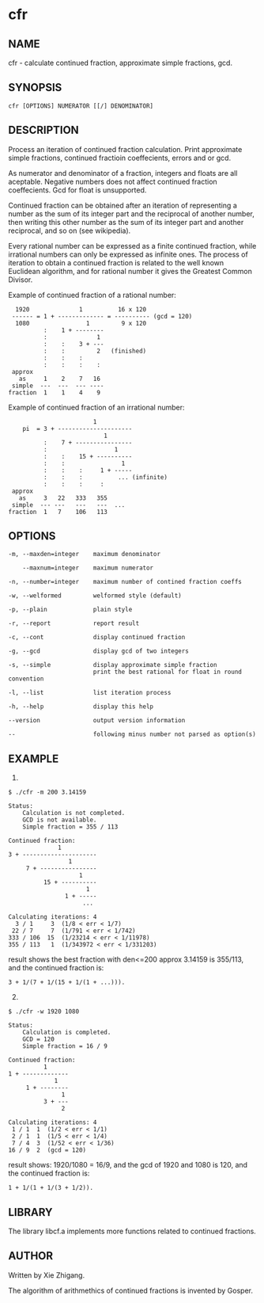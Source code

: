 # cfr

## NAME

cfr - calculate continued fraction, approximate simple fractions, gcd.

## SYNOPSIS

    cfr [OPTIONS] NUMERATOR [[/] DENOMINATOR]

## DESCRIPTION

Process an iteration of continued fraction calculation. Print
approximate simple fractions, continued fractioin coeffecients, errors
and or gcd.

As numerator and denominator of a fraction, integers and floats are all
aceptable. Negative numbers does not affect continued fraction
coeffecients. Gcd for float is unsupported.

Continued fraction can be obtained after an iteration of representing a
number as the sum of its integer part and the reciprocal of another
number, then writing this other number as the sum of its integer part
and another reciprocal, and so on (see wikipedia).

Every rational number can be expressed as a finite continued fraction,
while irrational numbers can only be expressed as infinite ones.  The
process of iteration to obtain a continued fraction is related to the
well known Euclidean algorithm, and for rational number it gives the
Greatest Common Divisor.

Example of continued fraction of a rational number:

      1920              1          16 x 120
     ------ = 1 + ------------- = ---------- (gcd = 120)
      1080                1         9 x 120
              :    1 + --------
              :              1
              :    :    3 + ---
              :    :         2   (finished)
              :    :    :     
              :    :    :    :
     approx 
       as     1    2    7   16 
     simple  ---  ---  --- ----
    fraction  1    1    4    9

Example of continued fraction of an irrational number:

                            1
        pi  = 3 + ---------------------
                               1
              :    7 + ----------------
              :                   1
              :    :    15 + ----------
              :    :                1
              :    :    :     1 + -----
              :    :    :          ... (infinite) 
              :    :    :     :       
     approx 
       as     3   22   333   355
     simple  --- ---   ---   ---  ...
    fraction  1   7    106   113

## OPTIONS

    -m, --maxden=integer    maximum denominator

        --maxnum=integer    maximum numerator

    -n, --number=integer    maximum number of contined fraction coeffs

    -w, --welformed         welformed style (default)

    -p, --plain             plain style

    -r, --report            report result

    -c, --cont              display continued fraction

    -g, --gcd               display gcd of two integers

    -s, --simple            display approximate simple fraction
                            print the best rational for float in round convention

    -l, --list              list iteration process

    -h, --help              display this help

    --version               output version information

    --                      following minus number not parsed as option(s)

## EXAMPLE

1.

    $ ./cfr -m 200 3.14159

    Status:
        Calculation is not completed.
        GCD is not available.
        Simple fraction = 355 / 113
    
    Continued fraction:
                  1
    3 + ---------------------
                     1
         7 + ----------------
                        1
              15 + ----------
                          1
                    1 + -----
                         ...
    
    Calculating iterations: 4
      3 / 1     3  (1/8 < err < 1/7)
     22 / 7     7  (1/791 < err < 1/742)
    333 / 106  15  (1/23214 < err < 1/11978)
    355 / 113   1  (1/343972 < err < 1/331203)

result shows the best fraction with den<=200 approx 3.14159 is 355/113,
and the continued fraction is:

    3 + 1/(7 + 1/(15 + 1/(1 + ...))).

2.

    $ ./cfr -w 1920 1080

    Status:
        Calculation is completed.
        GCD = 120
        Simple fraction = 16 / 9

    Continued fraction:
              1
    1 + -------------
                 1
         1 + --------
                   1
              3 + ---
                   2

    Calculating iterations: 4
     1 / 1  1  (1/2 < err < 1/1)
     2 / 1  1  (1/5 < err < 1/4)
     7 / 4  3  (1/52 < err < 1/36)
    16 / 9  2  (gcd = 120)

result shows: 1920/1080 = 16/9, and the gcd of 1920 and 1080 is 120, and
the continued fraction is:

    1 + 1/(1 + 1/(3 + 1/2)).


## LIBRARY

The library libcf.a implements more functions related to continued fractions.


## AUTHOR

Written by Xie Zhigang.

The algorithm of arithmethics of continued fractions is invented by Gosper.
